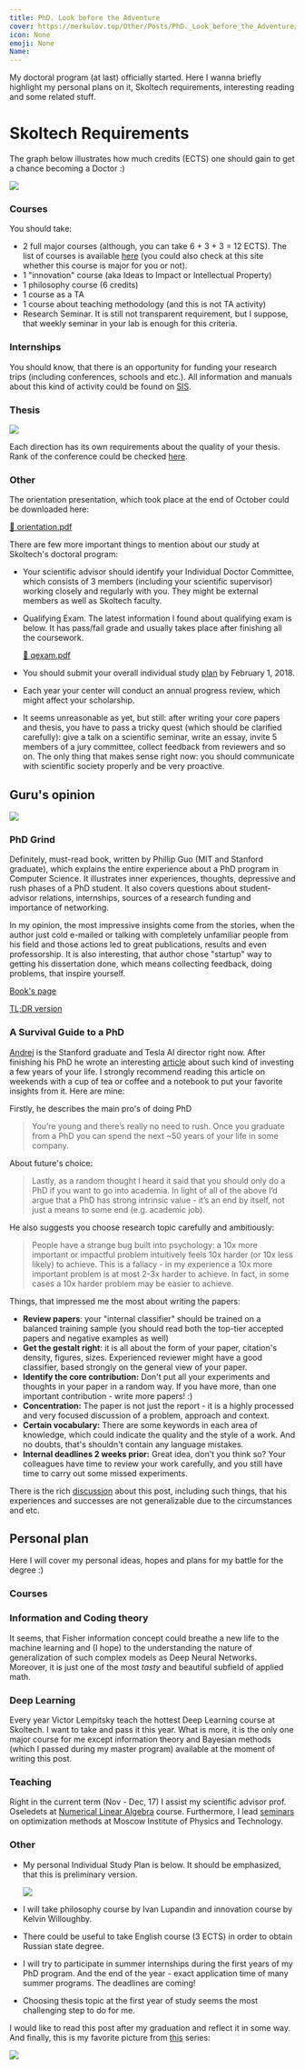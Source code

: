 ```yaml
---
title: PhD. Look before the Adventure
cover: https://merkulov.top/Other/Posts/PhD._Look_before_the_Adventure/card.png
icon: None
emoji: None
Name: 
---
```


My doctoral program (at last) officially started. Here I wanna briefly highlight my personal plans on it, Skoltech requirements, interesting reading and some related stuff.

# Skoltech Requirements

The graph below illustrates how much credits (ECTS) one should gain to get a chance becoming a Doctor :)

![](https://merkulov.top/Other/Posts/PhD._Look_before_the_Adventure/requirements.png)

### Courses

You should take:

* 2 full major courses (although, you can take 6 + 3 + 3 = 12 ECTS). The list of courses is available [here](http://www.skoltech.ru/en/education/course-catalog/) (you could also check at this site whether this course is major for you or not).
* 1 "innovation" course (aka Ideas to Impact or Intellectual Property)
* 1 philosophy course (6 credits)
* 1 course as a TA
* 1 course about teaching methodology (and this is not TA activity)
* Research Seminar. It is still not transparent requirement, but I suppose, that weekly seminar in your lab is enough for this criteria.

### Internships

You should know, that there is an opportunity for funding your research trips (including conferences, schools and etc.). All information and manuals about this kind of activity could be found on [SIS](https://sis.skoltech.ru/Resources/Policies%20and%20Guidelines/PhD_ShortTermTrips_Announcement_2017_v5.pdf).

### Thesis

![](https://merkulov.top/Other/Posts/PhD._Look_before_the_Adventure/thesis_requirements.png)

Each direction has its own requirements about the quality of your thesis. Rank of the conference could be checked [here](http://www.conferenceranks.com/).

### Other

The orientation presentation, which took place at the end of October could be downloaded here:

[📎 orientation.pdf](https://merkulov.top/Other/Posts/PhD._Look_before_the_Adventure/orientation.pdf)

There are few more important things to mention about our study at Skoltech's doctoral program:

* Your scientific advisor should identify your Individual Doctor Committee, which consists of 3 members (including your scientific supervisor) working closely and regularly with you. They might be external members as well as Skoltech faculty.
* Qualifying Exam. The latest information I found about qualifying exam is below. It has pass/fail grade and usually takes place after finishing all the coursework.

	[📎 qexam.pdf](https://merkulov.top/Other/Posts/PhD._Look_before_the_Adventure/qexam.pdf)

* You should submit your overall individual study [plan](https://form.jotformeu.com/71054916865362) by February 1, 2018.
* Each year your center will conduct an annual progress review, which might affect your scholarship.
* It seems unreasonable as yet, but still: after writing your core papers and thesis, you have to pass a tricky quest (which should be clarified carefully): give a talk on a scientific seminar, write an essay, invite 5 members of a jury committee, collect feedback from reviewers and so on. The only thing that makes sense right now: you should communicate with scientific society properly and be very proactive.

## Guru's opinion

![](https://merkulov.top/Other/Posts/PhD._Look_before_the_Adventure/phd.gif)

### PhD Grind

Definitely, must-read book, written by Phillip Guo (MIT and Stanford graduate), which explains the entire experience about a PhD program in Computer Science.  It illustrates inner experiences, thoughts, depressive and rush phases of a PhD student. It also covers questions about student-advisor relations, internships, sources of a research funding and importance of networking.

In my opinion, the most impressive insights come from the stories, when the author just cold e-mailed or talking with completely unfamiliar people from his field and those actions led to great publications, results and even professorship. It is also interesting, that author chose "startup" way to getting his dissertation done, which means collecting feedback, doing problems, that inspire yourself.

[Book's page](http://pgbovine.net/PhD-memoir.htm)

[TL;DR version](http://pgbovine.net/PhD-grind-tldr.htm)

### A Survival Guide to a PhD

[Andrej](https://twitter.com/karpathy) is the Stanford graduate and Tesla AI director right now. After finishing his PhD he wrote an interesting [article](http://karpathy.github.io/2016/09/07/phd/) about such kind of investing a few years of your life. I strongly recommend reading this article on weekends with a cup of tea or coffee and a notebook to put your favorite insights from it. Here are mine:

Firstly, he describes the main pro's of doing PhD

> You’re young and there’s really no need to rush. Once you graduate from a PhD you can spend the next ~50 years of your life in some company.

About future's choice:

> Lastly, as a random thought I heard it said that you should only do a PhD if you want to go into academia. In light of all of the above I’d argue that a PhD has strong intrinsic value - it’s an end by itself, not just a means to some end (e.g. academic job).

He also suggests you choose research topic carefully and ambitiously:

> People have a strange bug built into psychology: a 10x more important or impactful problem intuitively feels 10x harder (or 10x less likely) to achieve. This is a fallacy - in my experience a 10x more important problem is at most 2-3x harder to achieve. In fact, in some cases a 10x harder problem may be easier to achieve.

Things, that impressed me the most about writing the papers:

* **Review papers**: your "internal classifier" should be trained on a balanced training sample (you should read both the top-tier accepted papers and negative examples as well)
* **Get the gestalt right**: it is all about the form of your paper, citation's density, figures, sizes. Experienced reviewer might have a good classifier, based strongly on the general view of your paper.
* **Identify the core contribution:** Don't put all your experiments and thoughts in your paper in a random way. If you have more, than one important contribution - write more papers! :)
* **Concentration:** The paper is not just the report - it is a highly processed and very focused discussion of a problem, approach and context.
* **Certain vocabulary:** There are some keywords in each area of knowledge, which could indicate the quality and the style of a work. And no doubts, that's shouldn't contain any language mistakes.
* **Internal deadlines 2 weeks prior:** Great idea, don't you think so? Your colleagues have time to review your work carefully, and you still have time to carry out some missed experiments.

There is the rich [discussion](https://news.ycombinator.com/item?id=12447495) about this post, including such things, that his experiences and successes are not generalizable due to the circumstances and etc.

## Personal plan

Here I will cover my personal ideas, hopes and plans for my battle for the degree :)

### Courses

### Information and Coding theory

It seems, that Fisher information concept could breathe a new life to the machine learning and (I hope) to the understanding the nature of generalization of such complex models as Deep Neural Networks. Moreover, it is just one of the most *tasty* and beautiful subfield of applied math.

### Deep Learning

Every year Victor Lempitsky teach the hottest Deep Learning course at Skoltech. I want to take and pass it this year. What is more, it is the only one major course for me except information theory and Bayesian methods (which I passed during my master program) available at the moment of writing this post.

### Teaching

Right in the current term (Nov - Dec, 17) I assist my scientific advisor prof. Oseledets at [Numerical Linear Algebra](http://nbviewer.jupyter.org/github/oseledets/nla2017/tree/master/) course. Furthermore, I lead [seminars](http://nbviewer.jupyter.org/github/merkulovdaniil/mipt_optimization/tree/master/) on optimization methods at Moscow Institute of Physics and Technology.

### Other

* My personal Individual Study Plan is below. It should be emphasized, that this is preliminary version.

	![](https://merkulov.top/Other/Posts/PhD._Look_before_the_Adventure/ind_plan.png)

* I will take philosophy course by Ivan Lupandin and innovation course by Kelvin Willoughby.
* There could be useful to take English course (3 ECTS) in order to obtain Russian state degree.
* I will try to participate in summer internships during the first years of my PhD program. And the end of the year - exact application time of many summer programs. The deadlines are coming!
* Choosing thesis topic at the first year of study seems the most challenging step to do for me.

	

I would like to read this post after my graduation and reflect it in some way. And finally, this is my favorite picture from [this](http://phdcomics.com/) series:

![](https://merkulov.top/Other/Posts/PhD._Look_before_the_Adventure/phd_saturdays.jpg)
